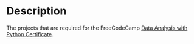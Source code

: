 # Description

The projects that are required for the FreeCodeCamp [Data Analysis with Python Certificate](https://www.freecodecamp.org/learn/data-analysis-with-python/).
